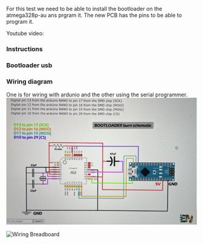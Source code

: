 For this test we need to be able to install the bootloader on the atmega328p-au ans prgram it. The new PCB has the pins to be able to program it.

Youtube video:

### Instructions

### Bootloader usb

### Wiring diagram
One is for wiring with ardunio and the other using the serial programmer.
![Wiring Breadboard](images/1.png)

![Wiring Breadboard](images/2.png)
